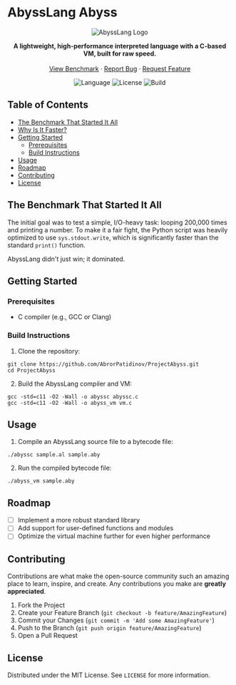 # AbyssLang  Abyss

<p align="center">
  <img src="https://external-content.duckduckgo.com/iu/?u=https%3A%2F%2Fcdn.wallpapersafari.com%2F72%2F46%2Fc7niSv.jpg&f=1&nofb=1&ipt=8aabd7486a84b1341efaff473c0d42216bf14373dc86fe62eb6dc2fbb1847944=AbyssLang" alt="AbyssLang Logo">
</p>

<p align="center">
  <b>A lightweight, high-performance interpreted language with a C-based VM, built for raw speed.</b>
  <br />
  <br />
  <a href="#the-benchmark-that-started-it-all">View Benchmark</a>
  ·
  <a href="https://github.com/AbrorPatidinov/ProjectAbyss/issues">Report Bug</a>
  ·
  <a href="https://github.com/AbrorPatidinov/ProjectAbyss/issues">Request Feature</a>
</p>

<p align="center">
  <img alt="Language" src="https://img.shields.io/badge/language-C-blue.svg?style=for-the-badge">
  <img alt="License" src="https://img.shields.io/badge/license-MIT-green.svg?style=for-the-badge">
  <img alt="Build" src="https://img.shields.io/badge/build-passing-brightgreen.svg?style=for-the-badge">
</p>

## Table of Contents

- [The Benchmark That Started It All](#the-benchmark-that-started-it-all)
- [Why Is It Faster?](#why-is-it-faster)
- [Getting Started](#getting-started)
  - [Prerequisites](#prerequisites)
  - [Build Instructions](#build-instructions)
- [Usage](#usage)
- [Roadmap](#roadmap)
- [Contributing](#contributing)
- [License](#license)

## The Benchmark That Started It All

The initial goal was to test a simple, I/O-heavy task: looping 200,000 times and printing a number. To make it a fair fight, the Python script was heavily optimized to use `sys.stdout.write`, which is significantly faster than the standard `print()` function.

AbyssLang didn't just win; it dominated.

## Getting Started

### Prerequisites

- C compiler (e.g., GCC or Clang)

### Build Instructions

1. Clone the repository:
```
git clone https://github.com/AbrorPatidinov/ProjectAbyss.git
cd ProjectAbyss
```

2. Build the AbyssLang compiler and VM:
```
gcc -std=c11 -O2 -Wall -o abyssc abyssc.c
gcc -std=c11 -O2 -Wall -o abyss_vm vm.c
```

## Usage

1. Compile an AbyssLang source file to a bytecode file:
```
./abyssc sample.al sample.aby
```

2. Run the compiled bytecode file:
```
./abyss_vm sample.aby
```

## Roadmap

- [ ] Implement a more robust standard library
- [ ] Add support for user-defined functions and modules
- [ ] Optimize the virtual machine further for even higher performance

## Contributing

Contributions are what make the open-source community such an amazing place to learn, inspire, and create. Any contributions you make are **greatly appreciated**.

1. Fork the Project
2. Create your Feature Branch (`git checkout -b feature/AmazingFeature`)
3. Commit your Changes (`git commit -m 'Add some AmazingFeature'`)
4. Push to the Branch (`git push origin feature/AmazingFeature`)
5. Open a Pull Request

## License

Distributed under the MIT License. See `LICENSE` for more information.